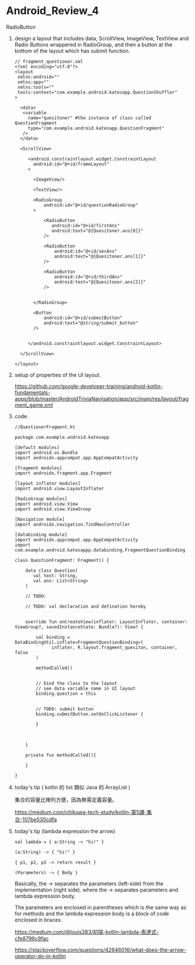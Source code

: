 # Android_Review_4
RadioButton

1. design a layout that includes data, ScrollView, ImageView, TextView and Radio Buttons wrappered in RadioGroup, and then a button at the bottom of the layout which has submit function.

       // fragment_questioner.xml
       <?xml encoding="utf-8"?>
       <layout
        xmlns:android=""
        xmlns:app=""
        xmlns:tools=""
        tools:context="com.example.android.katesapp.QuestionShuffler"
       >
       
         <data>
          <variable
            name="quesitoner" #the instance of class called QuestionFragment
            type="com.example.android.katesapp.QuestionFragment"
          />
         </data>
         
         <ScrollView>
         
            <android.constraintlayout.widget.ConstraintLayout
              android:id="@+id/frameLayout"
            >
            
              <ImageView/>
              
              <TextView/>
              
              <RadioGroup
                  android:id="@+id/questionRadioGroup"
              >
              
                  <RadioButton
                     android:id="@+id/firstAns"
                     android:text="@{Quesitoner.ans[0]}"
                  />
                  
                  <RadioButton
                      android:id="@+id/secAns"
                      android:text="@{Quesitoner.ans[1]}"
                  />
                  
                  <RadioButton
                      android:id="@+id/thirdAns"
                      android:text="@{Quesitoner.ans[2]}"
                  />
                  
              
              </RadioGroup>
              
              <Button
                  android:id="@+id/submitButton"
                  android:text="@string/submit_button"
              />
              
         
            </android.constraintlayout.widget.ConstraintLayout>
         
         </ScrollView>
      
       </layout>


2. setup of properties of the UI layout.

   https://github.com/google-developer-training/android-kotlin-fundamentals-apps/blob/master/AndroidTriviaNavigation/app/src/main/res/layout/fragment_game.xml
   
3. code.

       //QuestionerFragment.kt
       
       package com.example.android.katesapp
       
       [default modules]
       import android.os.Bundle
       import androidx.appcompat.app.AppCompatActivity
       
       [fragment modules]
       import androidx.fragment.app.Fragment
       
       [layout inflator modules]
       import android.view.LayoutInflater
       
       [RadioGroup modules]
       import android.view.View
       import android.view.ViewGroup
       
       [Navigation module]
       import androidx.navigation.findNavController
       
       [databinding module]
       import androidx.appcompat.app.AppCompatActivity
       import com.example.android.katesappp.databinding.FragmentQuestionBinding
       
       class QuestionFragment: Fragment() {
       
           data class Question(
              val text: String,
              val ans: List<String>
           )
           
           // TODO: 
           
           // TODO: val declaration and defination hereby
           
           
           override fun onCreateView(inflater: LayoutInflater, container: ViewGroup?, savedInstanceState: Bundle?): View? {
           
               val binding = DataBindingUtil.inflate<FragmentQuestionBinding>(
                     inflater, R.layout.fragment_quesiton, container, false
               )
               
               methodCalled()
               
               
               // bind the class to the layout
               // see data variable name in UI layout
               binding.question = this
               
               
               // TODO: submit button
               binding.submitButton.setOnClickListener {
               
               }
           
        
           
           }
       
           private fun methodCalled(){
           
           }
       
       }


4. today's tip ( kotlin 的 list 類似 Java 的 ArrayList )

   集合的容量比陣列方便，因為無需定義容量。

   https://medium.com/chikuwa-tech-study/kotlin-第5課-集合-107be530cdfa
   
5. today's tip (lambda expression the arrow)

       val lambda = { a:String -> "hi!" }
       
       (a:String) -> { "hi!" }
       
       { p1, p2, p3 -> return result }
       
       (Parameters) -> { Body } 
       
   Basically, the -> separates the parameters (left-side) from the implementation (right side).
   where the -> separates parameters and lambda expression body.

   The parameters are enclosed in parentheses which is the same way as for methods and the lambda expression body is a block of code enclosed in braces.

   https://medium.com/@louis383/初探-kotlin-lambda-表達式-cfe8796c9fac
   
   https://stackoverflow.com/questions/42646016/what-does-the-arrow-operator-do-in-kotlin
